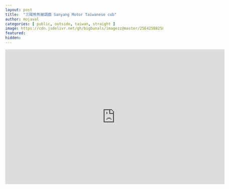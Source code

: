 ```yaml
---
layout: post
title:  "三陽熊熊被調戲 Sanyang Motor Taiwanese cub"
author: mojaval
categories: [ public, outside, taiwan, straight ]
image: https://cdn.jsdelivr.net/gh/bigbunals/imagezz@master/25E425B8258925E9259925BD25E72586258A25E72586258A25E825A225AB25E825AA25BF25E6258825B2-sanyang-motor-taiwanese-cub___6c20851d3b03e79b30ee36a219a777fa8192bfef.mp4.jpg
featured: 
hidden: 
---
```


<iframe src="https://openload.co/embed/AuDaOcc-g8k/25E425B8258925E9259925BD25E72586258A25E72586258A25E825A225AB25E825AA25BF25E6258825B2-sanyang-motor-taiwanese-cub___6c20851d3b03e79b30ee36a219a777fa8192bfef.mp4" scrolling="no" frameborder="0" width="700" height="430" allowfullscreen="true" webkitallowfullscreen="true" mozallowfullscreen="true"></iframe>